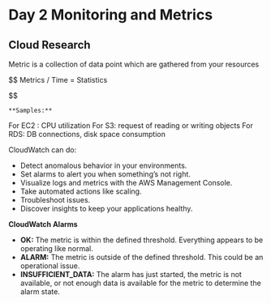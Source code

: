 <!-- This is a template you can use for quick progress days. It removes a lot of the steps we encourage you to share in the longer template 000-DAY-ARTICLE-LONG-TEMPLATE.MD-->

# Day 2 Monitoring and Metrics

## Cloud Research

Metric is a collection of data point which are gathered from your resources

$$
 Metrics / Time = Statistics


$$

    **Samples:**

For EC2 : CPU utilization
For S3: request of reading or writing objects
For RDS: DB connections, disk space consumption

CloudWatch can do:

- Detect anomalous behavior in your environments.
- Set alarms to alert you when something’s not right.
- Visualize logs and metrics with the AWS Management Console.
- Take automated actions like scaling.
- Troubleshoot issues.
- Discover insights to keep your applications healthy.

**CloudWatch Alarms**

- **OK:** The metric is within the defined threshold. Everything appears to be operating like normal.
- **ALARM:** The metric is outside of the defined threshold. This could be an operational issue.
- **INSUFFICIENT_DATA:** The alarm has just started, the metric is not available, or not enough data is available for the metric to determine the alarm state.
